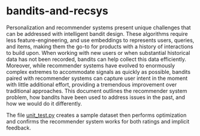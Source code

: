 # bandits-and-recsys

Personalization and recommender systems present unique challenges that can be addressed with intelligent bandit design. These algorithms require less feature-engineering, and use embeddings to represents users, queries, and items, making them the go-to for products with a history of interactions to build upon. When working with new users or when substantial historical data has not been recorded, bandits can help collect this data efficiently. Moreover, while recommender systems have evolved to enormously complex extremes to accommodate signals as quickly as possible, bandits paired with recommender systems can capture user intent in the moment with little additional effort, providing a tremendous improvement over traditional approaches. This document outlines the recommender system problem, how bandits have been used to address issues in the past, and how we would do it differently.

The file [unit_test.py](unit_test.py) creates a sample dataset then performs optimization and confirms the recommender system works for both ratings and implicit feedback.
